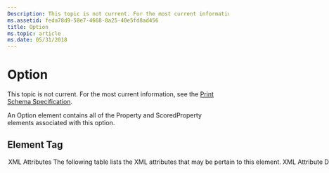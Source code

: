 ```yaml
---
Description: This topic is not current. For the most current information, see the Print Schema Specification.
ms.assetid: feda78d9-58e7-4668-8a25-40e5fd8ad456
title: Option
ms.topic: article
ms.date: 05/31/2018
---
```


# Option

This topic is not current. For the most current information, see the [Print Schema Specification](https://www.microsoft.com/whdc/xps/printschema.mspx).

An Option element contains all of the Property and ScoredProperty elements associated with this option.

## Element Tag

<Option>

## XML Attributes

The following table lists the XML attributes that may be pertain to this element.



| XML Attribute          | Details                                                                                                                                                                                                                                                                                                                                         |
|------------------------|-------------------------------------------------------------------------------------------------------------------------------------------------------------------------------------------------------------------------------------------------------------------------------------------------------------------------------------------------|
| constrained<br/> | This attribute is optional for a PrintCapabilities document.<br/> This attribute indicates whether the Option is available for selection or use. This XML attribute can be set to one of the following values: None, PrintTicketSettings, AdminSetting or DeviceSettings. <br/> See [XML Attributes](xml-attributes.md)<br/> |
| name<br/>        | Holds the name of the Option, either a standard Option or a privately-defined Option. The XML attribute is used this way in order to differentiate between Option instances. <br/>                                                                                                                                                        |



 

For more information, please see [XML Attributes](xml-attributes.md) section.

## Element Information

The following table lists the elements that may be parents of this element, the elements that may be children of this element, and any restrictions on the element itself.



| Category                   | Details                                                                                                                                                                                                                                                                                          |
|----------------------------|--------------------------------------------------------------------------------------------------------------------------------------------------------------------------------------------------------------------------------------------------------------------------------------------------|
| Parent elements<br/> | Feature <br/>                                                                                                                                                                                                                                                                              |
| Child elements<br/>  | *Property* (zero or more)<br/> *ScoredProperty* (zero or more for Options with XML Attribute 'name'; one or more for Options not utilizing XML Attribute 'name'\*)<br/> \* only public Options defined in Print Schema can have no 'name' attribute, such as DocumentNUp)<br/> |
| This element<br/>    | No character data is permitted.<br/> Duplicate child siblings are not permitted.<br/>                                                                                                                                                                                                |



 

## Configuration Dependencies

An Option definition element may not have any configuration dependencies.

## Element Usage

The purpose of the Option element is to characterize one of the states that a device configuration attribute, represented by a Feature element, can assume. Each Option element definition contains one or more ScoredProperty elements that describe an intrinsic or essential characteristic of that Option. To facilitate portability and preservation of intent, the Print Schema defines many common Feature elements and a variety of Option elements for each Feature. It is therefore important to use Print Schema-defined Option elements, if at all possible, before you create your own Option definitions. Understanding the process of defining Option elements provides useful insights into the way the PrintCapabilities document and PrintTickets are used in the Microsoft .NET Framework version 3.0 and Windows Vista printing architecture.

## Example

The following example defines a name for the Option.

``` syntax
<psf:Option name="psk:PrintFront" />
```

## Related topics

<dl> <dt>

[Print Schema Specification](https://www.microsoft.com/whdc/xps/printschema.mspx)
</dt> </dl>

 

 




